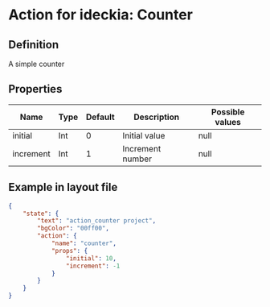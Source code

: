 # Action for ideckia: Counter

## Definition

A simple counter

## Properties

| Name | Type | Default | Description | Possible values |
| ----- |----- | ----- | ----- | ----- |
| initial | Int | 0 | Initial value | null |
| increment | Int | 1 | Increment number | null |

## Example in layout file

```json
{
    "state": {
        "text": "action_counter project",
        "bgColor": "00ff00",
        "action": {
            "name": "counter",
            "props": {
                "initial": 10,
                "increment": -1
            }
        }
    }
}
```